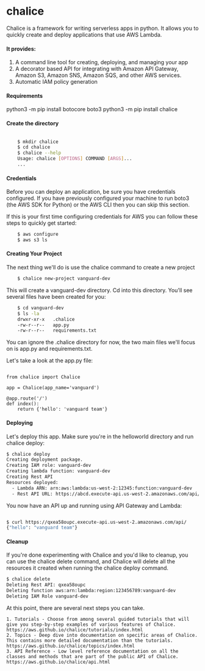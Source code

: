 # chalice
Chalice is a framework for writing serverless apps in python. It allows you to quickly create and deploy applications that use AWS Lambda. 

#### It provides:
  
  1. A command line tool for creating, deploying, and managing your app
  2. A decorator based API for integrating with Amazon API Gateway, Amazon S3, Amazon SNS, Amazon SQS, and other AWS services.
  3. Automatic IAM policy generation

#### Requirements

  python3 -m pip install botocore boto3
  python3 -m pip install chalice
  
#### Create the directory

```bash

    $ mkdir chalice
    $ cd chalice
    $ chalice --help
    Usage: chalice [OPTIONS] COMMAND [ARGS]...
    ...

```
#### Credentials

Before you can deploy an application, be sure you have credentials configured. If you have previously configured your machine to run boto3 (the AWS SDK for Python) or the AWS CLI then you can skip this section.

If this is your first time configuring credentials for AWS you can follow these steps to quickly get started:

```bash
    $ aws configure
    $ aws s3 ls
```

#### Creating Your Project

The next thing we'll do is use the chalice command to create a new project

```bash
    $ chalice new-project vanguard-dev
```

This will create a vanguard-dev directory. Cd into this directory. You'll see several files have been created for you:

```bash
    $ cd vanguard-dev
    $ ls -la
    drwxr-xr-x   .chalice
    -rw-r--r--   app.py
    -rw-r--r--   requirements.txt
```

You can ignore the .chalice directory for now, the two main files we'll focus on is app.py and requirements.txt.

Let's take a look at the app.py file:

```python3

from chalice import Chalice

app = Chalice(app_name='vanguard')

@app.route('/')
def index():
    return {'hello': 'vanguard team'}

```
#### Deploying

Let's deploy this app. Make sure you're in the helloworld directory and run chalice deploy:

```bash
$ chalice deploy
Creating deployment package.
Creating IAM role: vanguard-dev
Creating lambda function: vanguard-dev
Creating Rest API
Resources deployed:
  - Lambda ARN: arn:aws:lambda:us-west-2:12345:function:vanguard-dev
  - Rest API URL: https://abcd.execute-api.us-west-2.amazonaws.com/api/
```

You now have an API up and running using API Gateway and Lambda:

```bash

$ curl https://qxea58oupc.execute-api.us-west-2.amazonaws.com/api/
{"hello": "vanguard team"}

```
#### Cleanup

If you're done experimenting with Chalice and you'd like to cleanup, you can use the chalice delete command, and Chalice will delete all the resources it created when running the chalice deploy command.

```bash
$ chalice delete
Deleting Rest API: qxea58oupc
Deleting function aws:arn:lambda:region:123456789:vanguard-dev
Deleting IAM Role vanguard-dev
```
At this point, there are several next steps you can take.

    1. Tutorials - Choose from among several guided tutorials that will give you step-by-step examples of various features of Chalice.
    https://aws.github.io/chalice/tutorials/index.html
    2. Topics - Deep dive into documentation on specific areas of Chalice. This contains more detailed documentation than the tutorials.
    https://aws.github.io/chalice/topics/index.html
    3. API Reference - Low level reference documentation on all the classes and methods that are part of the public API of Chalice.
    https://aws.github.io/chalice/api.html

 
